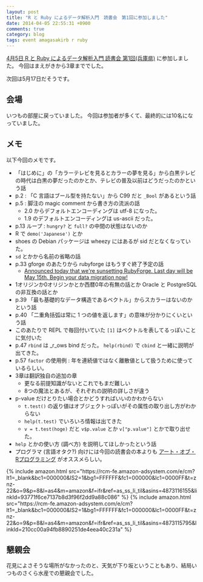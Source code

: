 ```yaml
---
layout: post
title: "R と Ruby によるデータ解析入門　読書会　第1回に参加しました"
date: 2014-04-05 22:55:31 +0900
comments: true
category: blog
tags: event amagasakirb r ruby
---
```

[4月5日 R と Ruby によるデータ解析入門 読書会 第1回(兵庫県)](http://kokucheese.com/event/index/153995/)
に参加しました。
今回はまえがきから3章まででした。

次回は5月17日だそうです。

<!--more-->

## 会場

いつもの部屋に戻っていました。
今回は参加者が多くて、最終的には10名になっていました。

## メモ

以下今回のメモです。

- 「はじめに」の「カラーテレビを見るとカラーの夢を見る」から白黒テレビの時代は白黒の夢だったのかとか、テレビの普及以前はどうだったのかという話
- p.2 : 「C 言語はブール型を持たない」から C99 だと `_Bool` があるという話
- p.5 : 脚注の magic comment から書き方の流派の話
  - 2.0 からデフォルトエンコーディングは utf-8 になった。
  - 1.9 のデフォルトエンコーディングは us-ascii だった。
- p.13 ループ : `hungry?` と `full?` の中間の状態はないのか
- R で `demo('Japanese')` とか
- shoes の Debian パッケージは wheezy にはあるが sid だとなくなっていた。
- `sd` とかから名前の省略の話
- p.33 gforge のあたりから rubyforge はもうすぐ終了予定の話
  - [Announced today that we're sunsetting RubyForge. Last day will be May 15th. Begin your data migration now!](https://twitter.com/evanphx/status/399552820380053505)
- 1オリジンか0オリジンかとか西暦0年の有無の話とか Oracle と PostgreSQL の非互換の話とか
- p.39 「最も基礎的なデータ構造であるベクトル」からスカラーはないのかという話
- p.40 「二重角括弧は常に 1 つの値を返します」の意味が分かりにくいという話
- このあたりで REPL で毎回付いていた `[1]` はベクトルを表してるっぽいことに気付いた
- p.47 `rbind` は _r_ows bind だった。
  `help(rbind)` で `cbind` と一緒に説明が出てきた。
- p.57 `factor` の使用例 : 年を連続値ではなく離散値として扱うために使っているらしい。
- 3章は翻訳独自の追加の章
  - 更なる前提知識がないとこれでもまだ難しい
  - 8つの魔法とあるが、それぞれの説明の詳しさが違う
- p-value だけとりたい場合とかどうすればいいのかわからない
  - `t.test()` の返り値はオブジェクトっぽいがその属性の取り出し方がわからない
  - `help(t.test)` でいろいろ情報は出てきた
  - `v = t.test(hoge)` だと `v$p.value` とか `v["p.value"]` とかで取り出せた。
- `help` とかの使い方 (調べ方) を説明してほしかったという話
- プログラマ (言語オタク?) 向けには今回の読書会の本よりも
  <a href="http://www.amazon.co.jp/gp/product/4873115795/ref=as_li_ss_tl?ie=UTF8&amp;camp=247&amp;creative=7399&amp;creativeASIN=4873115795&amp;linkCode=as2&amp;tag=znz-22">アート・オブ・Rプログラミング</a>
  がオススメらしい。

<div class="amazon">
{% include amazon.html src="https://rcm-fe.amazon-adsystem.com/e/cm?lt1=_blank&bc1=000000&IS2=1&bg1=FFFFFF&fc1=000000&lc1=0000FF&t=znz-22&o=9&p=8&l=as4&m=amazon&f=ifr&ref=as_ss_li_til&asins=4873116155&linkId=93771f6ce7137b8d3f96f2dd9a88c086" %}
{% include amazon.html src="https://rcm-fe.amazon-adsystem.com/e/cm?lt1=_blank&bc1=000000&IS2=1&bg1=FFFFFF&fc1=000000&lc1=0000FF&t=znz-22&o=9&p=8&l=as4&m=amazon&f=ifr&ref=as_ss_li_til&asins=4873115795&linkId=210cc00a94fb8890251de4eea40c231a" %}
</div>

## 懇親会

花見によさそうな場所がなかったのと、天気が下り坂ということもあり、結局いつものさくら水産での懇親会でした。

